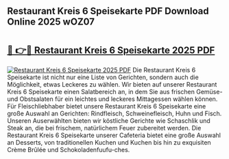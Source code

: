 ## Restaurant Kreis 6 Speisekarte PDF Download Online 2025 wOZ07

# <h2><a href="http://gc8er9h.nevu.top/?p=Restaurant+Kreis+6+Speisekarte">🔗 👉🔴 Restaurant Kreis 6 Speisekarte 2025 PDF</a></h2>

[![Restaurant Kreis 6 Speisekarte 2025 PDF](https://i.imgur.com/dBaPXMq.png)](http://gc8er9h.nevu.top/?p=Restaurant+Kreis+6+Speisekarte)
Die Restaurant Kreis 6 Speisekarte ist nicht nur eine Liste von Gerichten, sondern auch die Möglichkeit, etwas Leckeres zu wählen. Wir bieten auf unserer Restaurant Kreis 6 Speisekarte einen Salatbereich an, in dem Sie aus frischen Gemüse- und Obstsalaten für ein leichtes und leckeres Mittagessen wählen können. Für Fleischliebhaber bietet unsere Restaurant Kreis 6 Speisekarte eine große Auswahl an Gerichten: Rindfleisch, Schweinefleisch, Huhn und Fisch. Unseren Auserwählten bieten wir köstliche Gerichte wie Schaschlik und Steak an, die bei frischem, natürlichem Feuer zubereitet werden. Die Restaurant Kreis 6 Speisekarte unserer Cafeteria bietet eine große Auswahl an Desserts, von traditionellen Kuchen und Kuchen bis hin zu exquisiten Crème Brûlée und Schokoladenfuufu-ches.
